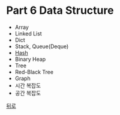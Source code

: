 # Part 6 Data Structure

- Array
- Linked List
- Dict
- Stack, Queue(Deque)
- [Hash](https://github.com/timobyjin02/Computer-Science/blob/main/Data_Structure/Content/Hash.md)
- Binary Heap
- Tree
- Red-Black Tree
- Graph
- 시간 복잡도
- 공간 복잡도

[뒤로](https://github.com/timobyjin02/Computer-Science)
